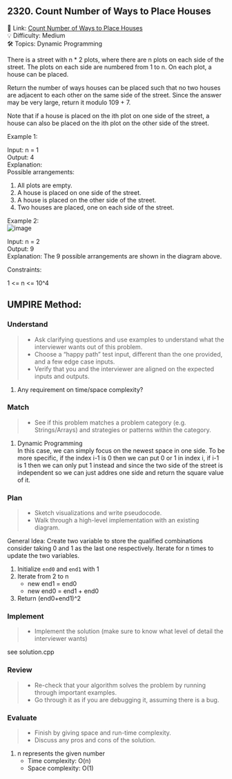 ## 2320. Count Number of Ways to Place Houses
🔗 Link: [Count Number of Ways to Place Houses](https://leetcode.com/problems/count-number-of-ways-to-place-houses/description/)  
💡 Difficulty: Medium  
🛠️ Topics: Dynamic Programming  

There is a street with n * 2 plots, where there are n plots on each side of the street. The plots on each side are numbered from 1 to n. On each plot, a house can be placed.

Return the number of ways houses can be placed such that no two houses are adjacent to each other on the same side of the street. Since the answer may be very large, return it modulo 109 + 7.

Note that if a house is placed on the ith plot on one side of the street, a house can also be placed on the ith plot on the other side of the street.

 

Example 1:

Input: n = 1  
Output: 4  
Explanation:   
Possible arrangements:
1. All plots are empty.
2. A house is placed on one side of the street.
3. A house is placed on the other side of the street.
4. Two houses are placed, one on each side of the street.


Example 2:  
![image](https://github.com/SamuelWu2001/LeetCode2024/assets/71746159/b5681aa5-99e1-4cea-86b6-8a465353880f)

Input: n = 2  
Output: 9  
Explanation: The 9 possible arrangements are shown in the diagram above.  
 

Constraints: 

1 <= n <= 10^4

## UMPIRE Method:

### Understand
> - Ask clarifying questions and use examples to understand what the interviewer wants out of this problem.
> - Choose a “happy path” test input, different than the one provided, and a few edge case inputs.
> - Verify that you and the interviewer are aligned on the expected inputs and outputs.
1. Any requirement on time/space complexity?
### Match
> - See if this problem matches a problem category (e.g. Strings/Arrays) and strategies or patterns within the category.
1. Dynamic Programming  
   In this case, we can simply focus on the newest space in one side. To be more specific, if the index i-1 is 0 then we can put 0 or 1 in index i, if i-1 is 1 then we can only put 1
   instead and since the two side of the street is independent so we can just addres one side and return the square value of it.  
### Plan
> - Sketch visualizations and write pseudocode.
> - Walk through a high-level implementation with an existing diagram.

General Idea: Create two variable to store the qualified combinations consider taking 0 and 1 as the last one respectively. Iterate for n times to update the two variables. 
1. Initialize `end0` and `end1` with 1
2. Iterate from 2 to n
   - new end1 = end0
   - new end0 = end1 + end0
3. Return (end0+end1)^2 

### Implement
> - Implement the solution (make sure to know what level of detail the interviewer wants)  

see solution.cpp
### Review
> - Re-check that your algorithm solves the problem by running through important examples.
> - Go through it as if you are debugging it, assuming there is a bug.
### Evaluate
> - Finish by giving space and run-time complexity.
> - Discuss any pros and cons of the solution.
1. n represents the given number
   - Time complexity: O(n)
   - Space complexity: O(1)

